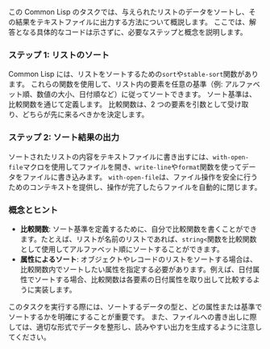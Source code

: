 この Common Lisp のタスクでは、与えられたリストのデータをソートし、その結果をテキストファイルに出力する方法について概説します。
ここでは、解答となる具体的なコードは示さずに、必要なステップと概念を説明します。

### ステップ 1: リストのソート

Common Lisp には、リストをソートするための`sort`や`stable-sort`関数があります。
これらの関数を使用して、リスト内の要素を任意の基準（例: アルファベット順、数値の大小、日付順など）に従ってソートできます。
ソート基準は、比較関数を通じて定義します。
比較関数は、2 つの要素を引数として受け取り、どちらが先に来るべきかを決定します。

### ステップ 2: ソート結果の出力

ソートされたリストの内容をテキストファイルに書き出すには、`with-open-file`マクロを使用してファイルを開き、`write-line`や`format`関数を使ってデータをファイルに書き込みます。
`with-open-file`は、ファイル操作を安全に行うためのコンテキストを提供し、操作が完了したらファイルを自動的に閉じます。

### 概念とヒント

- **比較関数**: ソート基準を定義するために、自分で比較関数を書くことができます。たとえば、リストが名前のリストであれば、`string<`関数を比較関数として使用してアルファベット順にソートすることができます。
- **属性によるソート**: オブジェクトやレコードのリストをソートする場合は、比較関数内でソートしたい属性を指定する必要があります。例えば、日付属性でソートする場合、比較関数は各要素の日付属性を取り出して比較するように実装します。

このタスクを実行する際には、ソートするデータの型と、どの属性または基準でソートするかを明確にすることが重要です。
また、ファイルへの書き出しに際しては、適切な形式でデータを整形し、読みやすい出力を生成するように注意してください。
